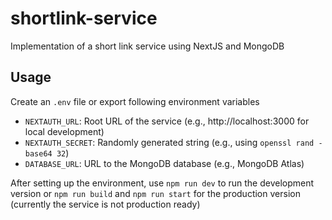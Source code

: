 # shortlink-service

Implementation of a short link service using NextJS and MongoDB

## Usage

Create an `.env` file or export following environment variables
- `NEXTAUTH_URL`: Root URL of the service (e.g., http://localhost:3000 for local development)
- `NEXTAUTH_SECRET`: Randomly generated string (e.g., using `openssl rand -base64 32`)
- `DATABASE_URL`: URL to the MongoDB database (e.g., MongoDB Atlas)

After setting up the environment, use `npm run dev` to run the development version or `npm run build` and `npm run start` for the production version (currently the service is not production ready)

